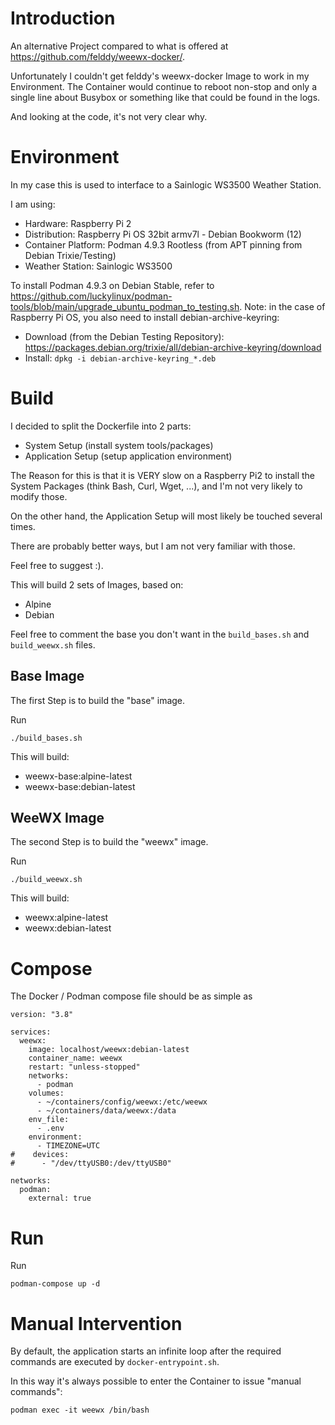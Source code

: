 # Introduction
An alternative Project compared to what is offered at https://github.com/felddy/weewx-docker/.

Unfortunately I couldn't get felddy's weewx-docker Image to work in my Environment.
The Container would continue to reboot non-stop and only a single line about Busybox or something like that could be found in the logs.

And looking at the code, it's not very clear why.

# Environment
In my case this is used to interface to a Sainlogic WS3500 Weather Station.

I am using:
- Hardware: Raspberry Pi 2
- Distribution: Raspberry Pi OS 32bit armv7l - Debian Bookworm (12)
- Container Platform: Podman 4.9.3 Rootless (from APT pinning from Debian Trixie/Testing)
- Weather Station: Sainlogic WS3500

To install Podman 4.9.3 on Debian Stable, refer to https://github.com/luckylinux/podman-tools/blob/main/upgrade_ubuntu_podman_to_testing.sh.
Note: in the case of Raspberry Pi OS, you also need to install debian-archive-keyring:
- Download (from the Debian Testing Repository): https://packages.debian.org/trixie/all/debian-archive-keyring/download
- Install: `dpkg -i debian-archive-keyring_*.deb`

# Build
I decided to split the Dockerfile into 2 parts:
- System Setup (install system tools/packages)
- Application Setup (setup application environment)

The Reason for this is that it is VERY slow on a Raspberry Pi2 to install the System Packages (think Bash, Curl, Wget, ...), and I'm not very likely to modify those.

On the other hand, the Application Setup will most likely be touched several times.

There are probably better ways, but I am not very familiar with those.

Feel free to suggest :).

This will build 2 sets of Images, based on:
- Alpine
- Debian

Feel free to comment the base you don't want in the `build_bases.sh` and `build_weewx.sh` files.

## Base Image
The first Step is to build the "base" image.

Run
```
./build_bases.sh
```

This will build:
- weewx-base:alpine-latest
- weewx-base:debian-latest

## WeeWX Image
The second Step is to build the "weewx" image.

Run
```
./build_weewx.sh
```

This will build:
- weewx:alpine-latest
- weewx:debian-latest

# Compose
The Docker / Podman compose file should be as simple as
```
version: "3.8"

services:
  weewx:
    image: localhost/weewx:debian-latest
    container_name: weewx
    restart: "unless-stopped"
    networks:
      - podman
    volumes:
      - ~/containers/config/weewx:/etc/weewx
      - ~/containers/data/weewx:/data
    env_file:
      - .env
    environment:
      - TIMEZONE=UTC
#    devices:
#      - "/dev/ttyUSB0:/dev/ttyUSB0"

networks:
  podman:
    external: true
```

# Run
Run
```
podman-compose up -d
```

# Manual Intervention
By default, the application starts an infinite loop after the required commands are executed by `docker-entrypoint.sh`.

In this way it's always possible to enter the Container to issue "manual commands":
```
podman exec -it weewx /bin/bash
```
